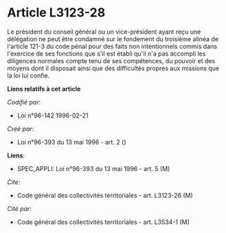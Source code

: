 # Article L3123-28

Le président du conseil général ou un vice-président ayant reçu une délégation ne peut être condamné sur le fondement du
troisième alinéa de l'article 121-3 du code pénal pour des faits non intentionnels commis dans l'exercice de ses fonctions
que s'il est établi qu'il n'a pas accompli les diligences normales compte tenu de ses compétences, du pouvoir et des moyens
dont il disposait ainsi que des difficultés propres aux missions que la loi lui confie.

**Liens relatifs à cet article**

_Codifié par_:

  - Loi n°96-142 1996-02-21

_Créé par_:

  - Loi n°96-393 du 13 mai 1996 - art. 2 ()

**Liens**:

  - SPEC_APPLI: Loi n°96-393 du 13 mai 1996 - art. 5 (M)

_Cite_:

  - Code général des collectivités territoriales - art. L3123-26 (M)

_Cité par_:

  - Code général des collectivités territoriales - art. L3534-1 (M)
